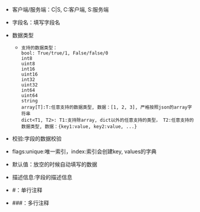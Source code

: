 * 客户端/服务端：C|S, C:客户端, S:服务端

* 字段名：填写字段名

* 数据类型

  * ```
    支持的数据类型：
    bool: True/true/1, False/false/0
    int8
    uint8
    int16
    uint16
    int32
    uint32
    int64
    uint64
    string
    array[T]:T:任意支持的数据类型, 数据：[1, 2, 3], 严格按照json的array字符串
    dict<T1, T2>: T1:支持除array, dict以外的任意支持的类型， T2:任意支持的数据类型, 数据：{key1:value, key2:value, ...}
    ```

* 校验:字段的数据校验

* flags:unique:唯一索引，index:索引会创建key, values的字典

* 默认值：放空的时候自动填写的数据

* 描述信息:字段的描述信息

* #：单行注释

* ###：多行注释